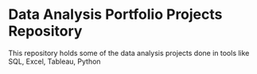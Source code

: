 # Data Analysis Portfolio Projects Repository
This repository holds some of the data analysis projects done in tools like SQL, Excel, Tableau, Python
